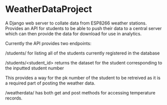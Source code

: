 # WeatherDataProject

A Django web server to collate data from ESP8266 weather stations. Provides an API for students to be able to push their data to a central server which can then provide the data for download  for use in analytics.

Currently the API provides two endpoints:

  /students/ for listing all of the students currently registered in the database
  
  /students/<student_id> returns the dataset for the student corresponding to the inputted student number
  
  This provides a way for the pk number of the student to be retreived as it is a required part of posting the weather data.
  
  /weatherdata/ has both get and post methods for accessing temperature records.
  
